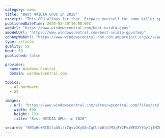 ```yaml
---
category: news
title: "Best NVIDIA GPUs in 2020"
excerpt: "This GPU allows for that. Prepare yourself for some killer specifications. 4608 NVIDIA CUDA cores running at 1,770 MHz boost clock, powered by NVIDIA Turing architecture, rocking 72 ray-tracing cores, 576 Tensor Cores for AI, and 24GB of GDDR6 RAM. NVIDIA requires a PSU of at least 650W, but with an equally capable CPU, we'd even go as far as ..."
publishedDateTime: 2020-03-20T10:00:00Z
webUrl: "https://www.windowscentral.com/best-nvidia-gpus"
ampWebUrl: "https://www.windowscentral.com/best-nvidia-gpus?amp"
cdnAmpWebUrl: "https://www-windowscentral-com.cdn.ampproject.org/c/s/www.windowscentral.com/best-nvidia-gpus?amp"
type: article
quality: 59
heat: 59
published: false

provider:
  name: Windows Central
  domain: windowscentral.com

topics:
  - AI Hardware
  - AI

images:
  - url: "https://www.windowscentral.com/sites/wpcentral.com/files/styles/large/public/field/image/2018/08/nvidia-rtx-2080-ti.jpg?itok=fzq1kuu7"
    width: 800
    height: 533
    title: "Best NVIDIA GPUs in 2020"

secured: "50OgHc+BIQlfabDiliZqvvGKyQ3nCgCUsp0tbfMdjEY2FviWEU2YYGy1j1MZOqwL9zARScNQEFdqnfjnyAt0QFpHq/IsmAeWMf5EZl5QXYY4/MCG2xP+8yXQJhvM1LkfTMnAbxLujsS/UI1RhHF64FFIIYCJYehOj5xtS1L2sbY7EgkQ45xOSBK7KoFVV/aEbTcKqlz7qkkVqMtFr4M3+8IL/wglnGvTbJ07clXniBYFLWnFtzIYBxhP4M/QBcR8Me9IrZARN89hY7CSj5lbPfwuvXMAKAsYBHMz+jOCPKepJCSeezgWz6r80ompexESj4DFBiRsje+ZBDqVaxeEtitVIDspHptxVIYLdVW6lainLit/7U0Wl3hS828sGOqVY+deMqROY7AfAHW5GyKORPxYc67pQiERv38ygc+MxABVlgSsjwPNeLoi/j049rLuCILyzpyz0f4nd7UvJa7S1426ZfdqUh8a2c/uL/GHc3w=;vNOIDVoooF17eXuYeoutfQ=="
---
```


